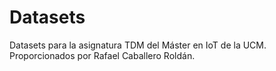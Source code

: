 # Datasets

Datasets para la asignatura TDM del Máster en IoT de la UCM.
Proporcionados por Rafael Caballero Roldán.
